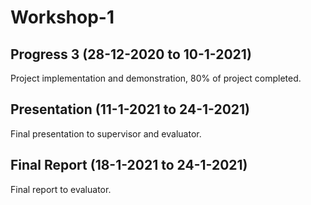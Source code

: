 # Workshop-1

Progress 3 (28-12-2020 to 10-1-2021)
---------------------------------------------
Project implementation and demonstration, 80% of project completed.

Presentation (11-1-2021 to 24-1-2021)
-------------------------
Final presentation to supervisor and evaluator.

Final Report (18-1-2021 to 24-1-2021)
--------------
Final report to evaluator.
